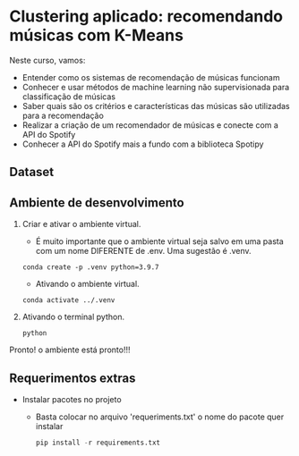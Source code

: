 # Clustering aplicado: recomendando músicas com K-Means

Neste curso, vamos:

- Entender como os sistemas de recomendação de músicas funcionam
- Conhecer e usar métodos de machine learning não supervisionada para classificação de músicas
- Saber quais são os critérios e características das músicas são utilizadas para a recomendação
- Realizar a criação de um recomendador de músicas e conecte com a API do Spotify
- Conhecer a API do Spotify mais a fundo com a biblioteca Spotipy

## Dataset

## Ambiente de desenvolvimento

1. Criar e ativar o ambiente virtual.

   - É muito importante que o ambiente virtual seja salvo em uma pasta com um nome DIFERENTE de .env. Uma sugestão é .venv.

    ```shell
    conda create -p .venv python=3.9.7
    ```

    - Ativando o ambiente virtual.

    ```shell
    conda activate ../.venv
    ```

2. Ativando o terminal python.

    ```shell
    python
    ```

Pronto! o ambiente está pronto!!!

## Requerimentos extras

- Instalar pacotes no projeto
  - Basta colocar no arquivo 'requeriments.txt' o nome do pacote quer instalar

    ```python
    pip install -r requirements.txt
    ```